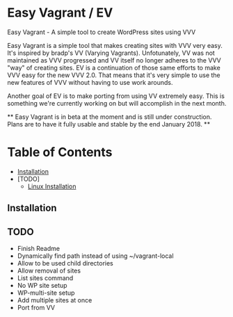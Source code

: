 # Easy Vagrant / EV
Easy Vagrant - A simple tool to create WordPress sites using VVV

Easy Vagrant is a simple tool that makes creating sites with VVV very easy. It's inspired by bradp's VV (Varying Vagrants). Unfotunately, VV was not maintained as VVV progressed and VV itself no longer adheres to the VVV "way" of creating sites. EV is a continuation of those same efforts to make VVV easy for the new VVV 2.0. That means that it's very simple to use the new features of VVV without having to use work arounds.

Another goal of EV is to make porting from using VV extremely easy. This is something we're currently working on but will accomplish in the next month.

** Easy Vagrant is in beta at the moment and is still under construction. Plans are to have it fully usable and stable by the end January 2018. **

# Table of Contents

- [Installation](#installation)
- [TODO]
  - [Linux Installation](#linux-installation)

## Installation

## TODO
- Finish Readme
- Dynamically find path instead of using ~/vagrant-local
- Allow to be used child directories
- Allow removal of sites
- List sites command
- No WP site setup
- WP-multi-site setup
- Add multiple sites at once
- Port from VV


